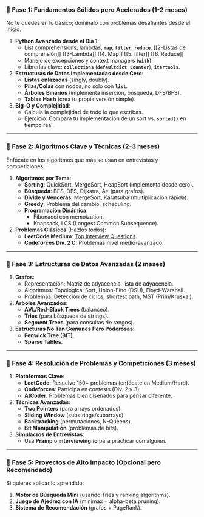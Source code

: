 ### **📌 Fase 1: Fundamentos Sólidos pero Acelerados (1-2 meses)**

No te quedes en lo básico; domínalo con problemas desafiantes desde el inicio.

1. **Python Avanzado desde el Día 1**:
    - List comprehensions, lambdas, **`map`**, **`filter`**, **`reduce`**. [[2-Listas de comprensión]] [[3-Lambda]] [[4. Map]] [[5. filter]] [[6. Reduce]]
    - Manejo de excepciones y context managers (**`with`**).
    - Librerías clave: **`collections`** (**`defaultdict`**, **`Counter`**), **`itertools`**.
2. **Estructuras de Datos Implementadas desde Cero**:
    - **Listas enlazadas** (singly, doubly).
    - **Pilas/Colas** con nodos, no solo con **`list`**.
    - **Árboles Binarios** (implementa inserción, búsqueda, DFS/BFS).
    - **Tablas Hash** (crea tu propia versión simple).
3. **Big-O y Complejidad**:
    - Calcula la complejidad de todo lo que escribas.
    - Ejercicio: Compara tu implementación de un sort vs. **`sorted()`** en tiempo real.

---

### **📌 Fase 2: Algoritmos Clave y Técnicas (2-3 meses)**

Enfócate en los algoritmos que más se usan en entrevistas y competiciones.

1. **Algoritmos por Tema**:
    - **Sorting**: QuickSort, MergeSort, HeapSort (implementa desde cero).
    - **Búsqueda**: BFS, DFS, Dijkstra, A* (para grafos).
    - **Divide y Vencerás**: MergeSort, Karatsuba (multiplicación rápida).
    - **Greedy**: Problema del cambio, scheduling.
    - **Programación Dinámica**:
        - Fibonacci con memoization.
        - Knapsack, LCS (Longest Common Subsequence).
2. **Problemas Clásicos** (Hazlos todos):
    - **LeetCode Medium**: [Top Interview Questions](https://leetcode.com/explore/interview/card/top-interview-questions-medium/).
    - **Codeforces Div. 2 C**: Problemas nivel medio-avanzado.

---

### **📌 Fase 3: Estructuras de Datos Avanzadas (2 meses)**

1. **Grafos**:
    - Representación: Matriz de adyacencia, lista de adyacencia.
    - Algoritmos: Topological Sort, Union-Find (DSU), Floyd-Warshall.
    - Problemas: Detección de ciclos, shortest path, MST (Prim/Kruskal).
2. **Árboles Avanzados**:
    - **AVL/Red-Black Trees** (balanceo).
    - **Tries** (para búsqueda de strings).
    - **Segment Trees** (para consultas de rangos).
3. **Estructuras No Tan Comunes Pero Poderosas**:
    - **Fenwick Tree (BIT)**.
    - **Sparse Tables**.

---

### **📌 Fase 4: Resolución de Problemas y Competiciones (3 meses)**

1. **Plataformas Clave**:
    - **LeetCode**: Resuelve 150+ problemas (enfócate en Medium/Hard).
    - **Codeforces**: Participa en contests (Div. 2 y 3).
    - **AtCoder**: Problemas bien diseñados para pensar diferente.
2. **Técnicas Avanzadas**:
    - **Two Pointers** (para arrays ordenados).
    - **Sliding Window** (substrings/subarrays).
    - **Backtracking** (permutaciones, N-Queens).
    - **Bit Manipulation** (problemas de bits).
3. **Simulacros de Entrevistas**:
    - Usa **Pramp** o **interviewing.io** para practicar con alguien.

---

### **📌 Fase 5: Proyectos de Alto Impacto (Opcional pero Recomendado)**

Si quieres aplicar lo aprendido:

1. **Motor de Búsqueda Mini** (usando Tries y ranking algorithms).
2. **Juego de Ajedrez con IA** (minimax + alpha-beta pruning).
3. **Sistema de Recomendación** (grafos + PageRank).